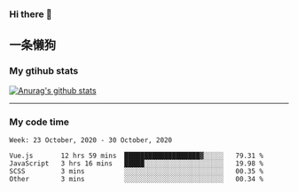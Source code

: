 ### Hi there 👋

## 一条懒狗
<!--
**kiss-me-quickly/kiss-me-quickly** is a ✨ _special_ ✨ repository because its `README.md` (this file) appears on your GitHub profile.

Here are some ideas to get you started:

- 🔭 I’m currently working on ...
- 🌱 I’m currently learning ...
- 👯 I’m looking to collaborate on ...
- 🤔 I’m looking for help with ...
- 💬 Ask me about ...
- 📫 How to reach me: ...
- 😄 Pronouns: ...
- ⚡ Fun fact: ...
-->


### My gtihub stats

[![Anurag's github stats](https://github-readme-stats.vercel.app/api?username=kiss-me-quickly)](https://github.com/anuraghazra/github-readme-stats)

***

### My code time

<!--START_SECTION:waka-->
```text
Week: 23 October, 2020 - 30 October, 2020

Vue.js       12 hrs 59 mins  ███████████████████▓░░░░░   79.31 % 
JavaScript   3 hrs 16 mins   █████░░░░░░░░░░░░░░░░░░░░   19.98 % 
SCSS         3 mins          ░░░░░░░░░░░░░░░░░░░░░░░░░   00.35 % 
Other        3 mins          ░░░░░░░░░░░░░░░░░░░░░░░░░   00.34 % 
```
<!--END_SECTION:waka-->
